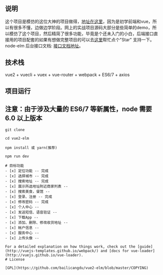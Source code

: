 ## 说明
这个项目是模仿的这位大神的项目做得，[地址在这里](https://github.com/bailicangdu/vue2-elm)，因为是初学前端和vue，所以有很多不懂，边做边学阶段。网上的实战项目源码大部分是些简单的demo，所以模仿了这个项目，然后精简了很多功能，毕竟是个还未入门的小白，后端接口直接用的项目配套的如果有想做完整项目的可以去[这里](https://github.com/bailicangdu/vue2-elm)帮忙点个"Star" 支持一下。
node-elm 后台接口文档: [接口文档地址](https://github.com/bailicangdu/node-elm/blob/master/API.md)。
## 技术栈

vue2 + vuecli + vuex + vue-router + webpack + ES6/7 + axios
## 项目运行

## 注意：由于涉及大量的 ES6/7 等新属性，node 需要 6.0 以上版本

```
git clone 

cd vue2-elm

npm install 或 yarn(推荐)

npm run dev

# 目标功能
- [x] 定位功能 -- 完成
- [x] 选择城市 -- 完成
- [x] 搜索地址 -- 完成
- [x] 展示所选地址附近商家列表 -- 
- [x] 搜索美食，餐馆 -- 
- [x] 登录、注册 -- 完成
- [x] 修改密码 -- 完成
- [x] 个人中心 -- 
- [x] 发送短信、语音验证 -- 
- [x] 下载App -- 
- [x] 添加、删除、修改收货地址 -- 
- [x] 帐户信息 -- 
- [x] 服务中心 -- 
- [x] 上传头像 -- 

For a detailed explanation on how things work, check out the [guide](http://vuejs-templates.github.io/webpack/) and [docs for vue-loader](http://vuejs.github.io/vue-loader).
# License

[GPL](https://github.com/bailicangdu/vue2-elm/blob/master/COPYING)

